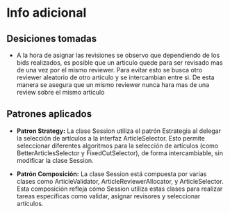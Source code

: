 # Info adicional #

## Desiciones tomadas ##

- A la hora de asignar las revisiones se observo que dependiendo de los bids realizados, es posible que un articulo quede para ser revisado mas de una vez por el mismo reviewer. Para evitar esto se busca otro reviewer aleatorio de otro articulo y se intercambian entre si. De esta manera se asegura que un mismo reviewer nunca hara mas de una review sobre el mismo articulo


## Patrones aplicados ##
- **Patron Strategy:**
La clase Session utiliza el patrón Estrategia al delegar la selección de artículos a la interfaz ArticleSelector. Esto permite seleccionar diferentes algoritmos para la selección de artículos (como BetterArticlesSelector y FixedCutSelector), de forma intercambiable, sin modificar la clase Session.


- **Patrón Composición:**
La clase Session está compuesta por varias clases como ArticleValidator, ArticleReviewerAllocator, y ArticleSelector. Esta composición refleja cómo Session utiliza estas clases para realizar tareas específicas como validar, asignar revisores y seleccionar artículos.